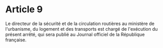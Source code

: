 # Article 9

Le directeur de la sécurité et de la circulation routières au ministère de l'urbanisme, du logement et des transports est chargé de l'exécution du présent arrêté, qui sera publié au Journal officiel de la République française.
